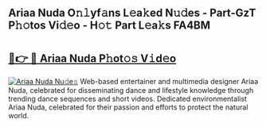 ## Ariaa Nuda O𝚗𝚕yf𝚊ns L𝚎a𝚔ed N𝚞𝚍es - Part-GzT P𝚑𝚘tos Vi𝚍𝚎o - H𝚘𝚝 Part L𝚎a𝚔s FA4BM

# <h2><a href="http://kf07gy.oniu.top/?m=Ariaa+Nuda">🔗👉 🔴 Ariaa Nuda P𝚑ot𝚘𝚜 V𝚒d𝚎o</a></h2>

[![Ariaa Nuda Nu𝚍e𝚜](https://i.imgur.com/0qMVB7G.gif)](http://kf07gy.oniu.top/?m=Ariaa+Nuda)
Web-based entertainer and multimedia designer Ariaa Nuda, celebrated for disseminating dance and lifestyle knowledge through trending dance sequences and short videos. Dedicated environmentalist Ariaa Nuda, celebrated for their passion and efforts to protect the natural world.  
